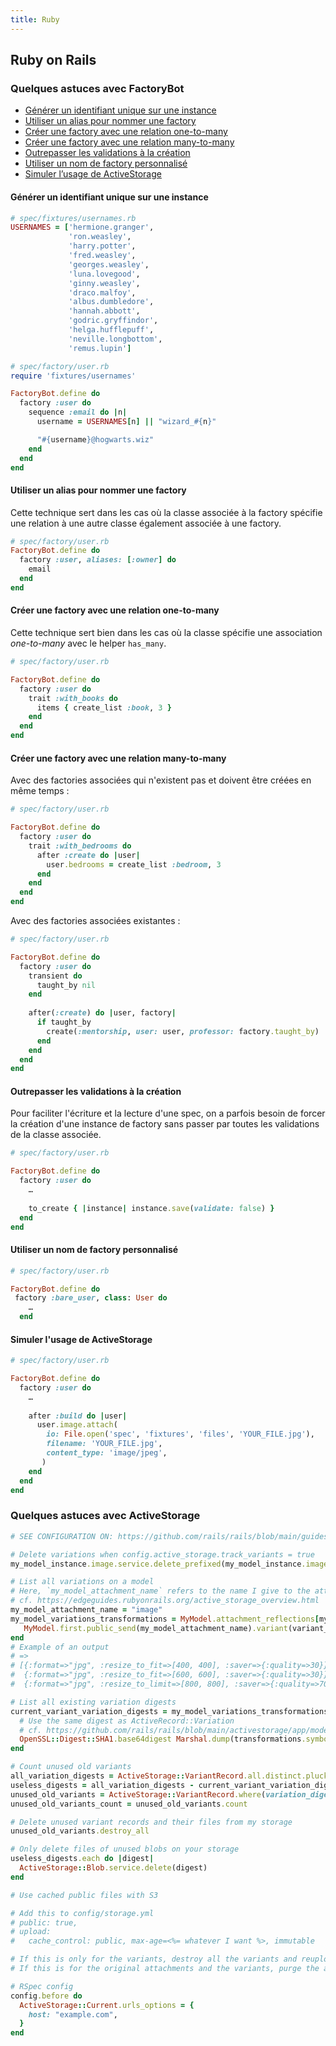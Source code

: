 ```yaml
---
title: Ruby
---
```

## Ruby on Rails

### Quelques astuces avec FactoryBot

- [Générer un identifiant unique sur une instance](#générer-un-identifiant-unique-sur-une-instance)
- [Utiliser un alias pour nommer une factory](#utiliser-un-alias-pour-nommer-une-factory)
- [Créer une factory avec une relation one-to-many](#créer-une-factory-avec-une-relation-one-to-many)
- [Créer une factory avec une relation many-to-many](#créer-une-factory-avec-une-relation-many-to-many)
- [Outrepasser les validations à la création](#outrepasser-les-validations-à-la-création)
- [Utiliser un nom de factory personnalisé](#utiliser-un-nom-de-factory-personnalisé)
- [Simuler l’usage de ActiveStorage](#simuler-lusage-de-activestorage)

#### Générer un identifiant unique sur une instance

```ruby
# spec/fixtures/usernames.rb
USERNAMES = ['hermione.granger',
             'ron.weasley',
             'harry.potter',
             'fred.weasley',
             'georges.weasley',
             'luna.lovegood',
             'ginny.weasley',
             'draco.malfoy',
             'albus.dumbledore',
             'hannah.abbott',
             'godric.gryffindor',
             'helga.hufflepuff',
             'neville.longbottom',
             'remus.lupin']

# spec/factory/user.rb
require 'fixtures/usernames'

FactoryBot.define do
  factory :user do
    sequence :email do |n|
      username = USERNAMES[n] || "wizard_#{n}"

      "#{username}@hogwarts.wiz"
    end
  end
end
```

#### Utiliser un alias pour nommer une factory

Cette technique sert dans les cas où la classe associée à la factory spécifie une relation à une autre classe également associée à une factory.

```ruby
# spec/factory/user.rb
FactoryBot.define do
  factory :user, aliases: [:owner] do
    email
  end
end
```

#### Créer une factory avec une relation one-to-many

Cette technique sert bien dans les cas où la classe spécifie une association _one-to-many_ avec le helper `has_many`.

```ruby
# spec/factory/user.rb

FactoryBot.define do
  factory :user do
    trait :with_books do
      items { create_list :book, 3 }
    end
  end
end
```

#### Créer une factory avec une relation many-to-many

Avec des factories associées qui n'existent pas et doivent être créées en même temps : 

```ruby
# spec/factory/user.rb

FactoryBot.define do
  factory :user do
    trait :with_bedrooms do
      after :create do |user|
        user.bedrooms = create_list :bedroom, 3
      end
    end
  end
end
```

Avec des factories associées existantes : 

```ruby
# spec/factory/user.rb

FactoryBot.define do
  factory :user do
    transient do
      taught_by nil
    end
  
    after(:create) do |user, factory|
      if taught_by
        create(:mentorship, user: user, professor: factory.taught_by)
      end
    end
  end
end
```

#### Outrepasser les validations à la création

Pour faciliter l'écriture et la lecture d'une spec, on a parfois besoin de forcer la création d'une instance de factory sans passer par toutes les validations de la classe associée.

``` ruby
# spec/factory/user.rb

FactoryBot.define do
  factory :user do
    …
    
    to_create { |instance| instance.save(validate: false) }
  end
end
```

#### Utiliser un nom de factory personnalisé

```ruby
# spec/factory/user.rb

FactoryBot.define do
 factory :bare_user, class: User do
    …
  end
```

#### Simuler l'usage de ActiveStorage

```ruby
# spec/factory/user.rb

FactoryBot.define do
  factory :user do
    …
    
    after :build do |user|
      user.image.attach(
        io: File.open('spec', 'fixtures', 'files', 'YOUR_FILE.jpg'),
        filename: 'YOUR_FILE.jpg',
        content_type: 'image/jpeg',
       )
    end
  end
end
```

### Quelques astuces avec ActiveStorage

```ruby
# SEE CONFIGURATION ON: https://github.com/rails/rails/blob/main/guides/source/configuring.md#configuring-active-storage

# Delete variations when config.active_storage.track_variants = true
my_model_instance.image.service.delete_prefixed(my_model_instance.image.key)

# List all variations on a model
# Here, `my_model_attachment_name` refers to the name I give to the attachment with the `:has_one_attached` macro.
# cf. https://edgeguides.rubyonrails.org/active_storage_overview.html
my_model_attachment_name = "image"
my_model_variations_transformations = MyModel.attachment_reflections[my_model_attachment_name].variants.keys.map do |variant_name|
   MyModel.first.public_send(my_model_attachment_name).variant(variant_name).variation.transformations
end
# Example of an output 
# =>
# [{:format=>"jpg", :resize_to_fit=>[400, 400], :saver=>{:quality=>30}},
#  {:format=>"jpg", :resize_to_fit=>[600, 600], :saver=>{:quality=>30}},
#  {:format=>"jpg", :resize_to_limit=>[800, 800], :saver=>{:quality=>70}}]

# List all existing variation digests
current_variant_variation_digests = my_model_variations_transformations.map do |transformations|
  # Use the same digest as ActiveRecord::Variation
  # cf. https://github.com/rails/rails/blob/main/activestorage/app/models/active_storage/variation.rb#L78
  OpenSSL::Digest::SHA1.base64digest Marshal.dump(transformations.symbolize_keys)
end

# Count unused old variants
all_variation_digests = ActiveStorage::VariantRecord.all.distinct.pluck(:variation_digest)
useless_digests = all_variation_digests - current_variant_variation_digests
unused_old_variants = ActiveStorage::VariantRecord.where(variation_digest: useless_digests)
unused_old_variants_count = unused_old_variants.count

# Delete unused variant records and their files from my storage
unused_old_variants.destroy_all

# Only delete files of unused blobs on your storage
useless_digests.each do |digest|
  ActiveStorage::Blob.service.delete(digest)
end

# Use cached public files with S3

# Add this to config/storage.yml
# public: true,
# upload: 
#   cache_control: public, max-age=<%= whatever I want %>, immutable

# If this is only for the variants, destroy all the variants and reupload them using variant.processed.url
# If this is for the original attachments and the variants, purge the attachments (cf. https://github.com/rails/rails/blob/3ea99f53fafbcacfda58b11e2c0537fc043742f2/activestorage/lib/active_storage/attached/one.rb#L7)

# RSpec config
config.before do
  ActiveStorage::Current.urls_options = {
    host: "example.com",
  }
end
```